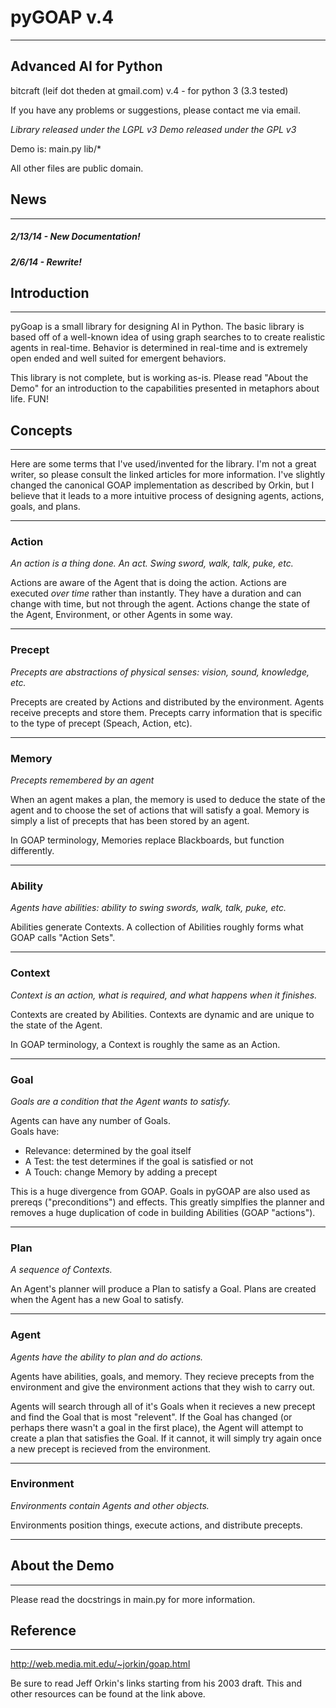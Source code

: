 # pyGOAP v.4
_______________________________________________________________________________

## Advanced AI for Python

bitcraft (leif dot theden at gmail.com)
v.4 - for python 3 (3.3 tested)

If you have any problems or suggestions, please contact me via email.

*Library released under the LGPL v3*
*Demo released under the GPL v3*

Demo is: main.py
         lib/*

All other files are public domain.


## News
_______________________________________________________________________________

##### 2/13/14  - New Documentation!
##### 2/6/14   - Rewrite!

   
## Introduction
_______________________________________________________________________________

pyGoap is a small library for designing AI in Python.  The basic library is
based off of a well-known idea of using graph searches to to create realistic
agents in real-time.  Behavior is determined in real-time and is extremely open
ended and well suited for emergent behaviors.

This library is not complete, but is working as-is.  Please read 
"About the Demo" for an introduction to the capabilities presented in metaphors
about life.  FUN!


## Concepts
_______________________________________________________________________________

Here are some terms that I've used/invented for the library.  I'm not a great
writer, so please consult the linked articles for more information.  I've
slightly changed the canonical GOAP implementation as described by Orkin,
but I believe that it leads to a more intuitive process of designing agents,
actions, goals, and plans.

_______________________________________________________________________________
### Action
*An action is a thing done.  An act.  Swing sword, walk, talk, puke, etc.*  

Actions are aware of the Agent that is doing the action.  Actions are executed
*over time* rather than instantly.  They have a duration and can change with
time, but not through the agent.  Actions change the state of the Agent,
Environment, or other Agents in some way.

_______________________________________________________________________________
### Precept
*Precepts are abstractions of physical senses: vision, sound, knowledge, etc.*  

Precepts are created by Actions and distributed by the environment.  Agents
receive precepts and store them.  Precepts carry information that is specific
to the type of precept (Speach, Action, etc).

_______________________________________________________________________________
### Memory
*Precepts remembered by an agent*

When an agent makes a plan, the memory is used to deduce the state of the agent
and to choose the set of actions that will satisfy a goal.  Memory is simply
a list of precepts that has been stored by an agent.

In GOAP terminology, Memories replace Blackboards, but function differently.

_______________________________________________________________________________
### Ability
*Agents have abilities: ability to swing swords, walk, talk, puke, etc.*  

Abilities generate Contexts.  A collection of Abilities roughly forms what
GOAP calls "Action Sets".

_______________________________________________________________________________
### Context
*Context is an action, what is required, and what happens when it finishes.*  

Contexts are created by Abilities.  Contexts are dynamic and are unique to the
state of the Agent.

In GOAP terminology, a Context is roughly the same as an Action.

_______________________________________________________________________________
### Goal
*Goals are a condition that the Agent wants to satisfy.*  

Agents can have any number of Goals.  
Goals have:
* Relevance: determined by the goal itself
* A Test: the test determines if the goal is satisfied or not
* A Touch: change Memory by adding a precept

This is a huge divergence from GOAP.  Goals in pyGOAP are also used as prereqs
("preconditions") and effects.  This greatly simplfies the planner and removes
a huge duplication of code in building Abilities (GOAP "actions").

_______________________________________________________________________________
### Plan
*A sequence of Contexts.*

An Agent's planner will produce a Plan to satisfy a Goal.  Plans are created
when the Agent has a new Goal to satisfy.

_______________________________________________________________________________
### Agent
*Agents have the ability to plan and do actions.*  

Agents have abilities, goals, and memory.  They recieve precepts from the
environment and give the environment actions that they wish to carry out.

Agents will search through all of it's Goals when it recieves a new precept
and find the Goal that is most "relevent".  If the Goal has changed (or perhaps
there wasn't a goal in the first place), the Agent will attempt to create a
plan that satisfies the Goal.  If it cannot, it will simply try again once
a new precept is recieved from the environment.

_______________________________________________________________________________
### Environment
*Environments contain Agents and other objects.*  

Environments position things, execute actions, and distribute precepts.

_______________________________________________________________________________


## About the Demo
_______________________________________________________________________________

Please read the docstrings in main.py for more information.


## Reference
_______________________________________________________________________________

http://web.media.mit.edu/~jorkin/goap.html

Be sure to read Jeff Orkin's links starting from his 2003 draft.  This and
other resources can be found at the link above.